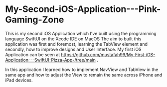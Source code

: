 # My-Second-iOS-Application---Pink-Gaming-Zone
This is my second iOS Application which I've built using the programming language SwiftUI on the Xcode IDE on MacOS
The aim to built this application was first and foremost, learning the TabView element and secondly, how to improve designs and User Interface.
My first iOS Application can be seen at https://github.com/mustafah99/My-First-iOS-Application---SwiftUI-Pizza-App-/tree/main .

In this application I learned how to implement NavView and TabView in the same app and how to adjust the View to remain the same across iPhone and iPad devices.
